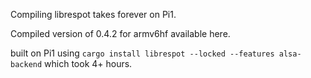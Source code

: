 Compiling librespot takes forever on Pi1.

Compiled version of 0.4.2 for armv6hf available here.

built on Pi1 using 
`cargo install librespot --locked --features alsa-backend`
which took 4+ hours.
